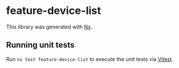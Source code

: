 # feature-device-list

This library was generated with [Nx](https://nx.dev).

## Running unit tests

Run `nx test feature-device-list` to execute the unit tests via [Vitest](https://vitest.dev/).
